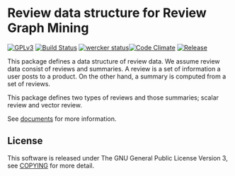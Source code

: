 # Review data structure for Review Graph Mining
[![GPLv3](https://img.shields.io/badge/license-GPLv3-blue.svg)](https://www.gnu.org/copyleft/gpl.html)
[![Build Status](https://travis-ci.org/rgmining/review.svg?branch=master)](https://travis-ci.org/rgmining/review)
[![wercker status](https://app.wercker.com/status/afc19091fbf86b8e5888486c638ac05a/s/master "wercker status")](https://app.wercker.com/project/byKey/afc19091fbf86b8e5888486c638ac05a)[![Code Climate](https://codeclimate.com/github/rgmining/review/badges/gpa.svg)](https://codeclimate.com/github/rgmining/review)
[![Release](https://img.shields.io/badge/release-0.9.0-brightgreen.svg)](https://github.com/rgmining/review/releases/tag/v0.9.0)

This package defines a data structure of review data. We assume review data
consist of reviews and summaries. A review is a set of information a user posts
to a product. On the other hand, a summary is computed from a set of reviews.

This package defines two types of reviews and those summaries; scalar review and
vector review.

See [documents](https://rgmining.github.io/review/) for more information.


## License
This software is released under The GNU General Public License Version 3,
see [COPYING](COPYING) for more detail.
